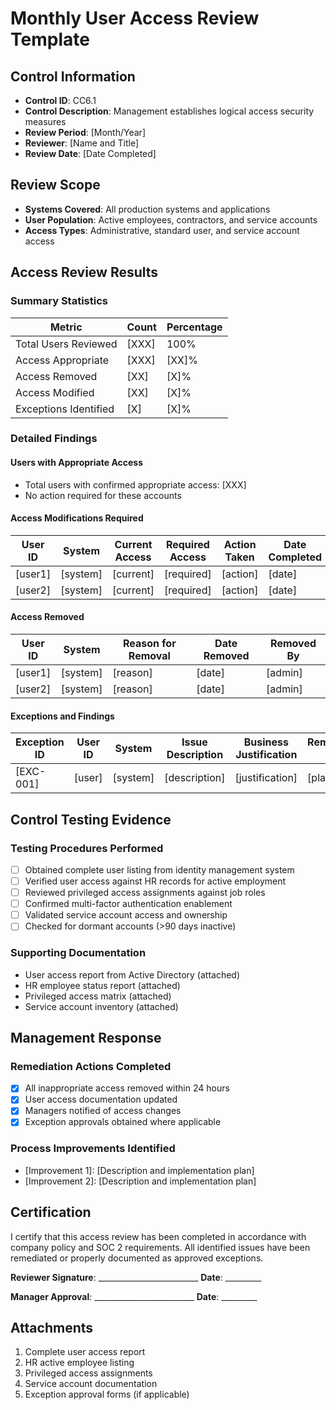 # Monthly User Access Review Template

## Control Information
- **Control ID**: CC6.1
- **Control Description**: Management establishes logical access security measures
- **Review Period**: [Month/Year]
- **Reviewer**: [Name and Title]
- **Review Date**: [Date Completed]

## Review Scope
- **Systems Covered**: All production systems and applications
- **User Population**: Active employees, contractors, and service accounts
- **Access Types**: Administrative, standard user, and service account access

## Access Review Results

### Summary Statistics
| Metric | Count | Percentage |
|--------|-------|------------|
| Total Users Reviewed | [XXX] | 100% |
| Access Appropriate | [XXX] | [XX]% |
| Access Removed | [XX] | [X]% |
| Access Modified | [XX] | [X]% |
| Exceptions Identified | [X] | [X]% |

### Detailed Findings

#### Users with Appropriate Access
- Total users with confirmed appropriate access: [XXX]
- No action required for these accounts

#### Access Modifications Required
| User ID | System | Current Access | Required Access | Action Taken | Date Completed |
|---------|--------|----------------|-----------------|--------------|----------------|
| [user1] | [system] | [current] | [required] | [action] | [date] |
| [user2] | [system] | [current] | [required] | [action] | [date] |

#### Access Removed
| User ID | System | Reason for Removal | Date Removed | Removed By |
|---------|--------|--------------------|--------------|------------|
| [user1] | [system] | [reason] | [date] | [admin] |
| [user2] | [system] | [reason] | [date] | [admin] |

#### Exceptions and Findings
| Exception ID | User ID | System | Issue Description | Business Justification | Remediation Plan | Target Date |
|--------------|---------|--------|-------------------|----------------------|------------------|-------------|
| [EXC-001] | [user] | [system] | [description] | [justification] | [plan] | [date] |

## Control Testing Evidence

### Testing Procedures Performed
- [ ] Obtained complete user listing from identity management system
- [ ] Verified user access against HR records for active employment
- [ ] Reviewed privileged access assignments against job roles
- [ ] Confirmed multi-factor authentication enablement
- [ ] Validated service account access and ownership
- [ ] Checked for dormant accounts (>90 days inactive)

### Supporting Documentation
- User access report from Active Directory (attached)
- HR employee status report (attached)
- Privileged access matrix (attached)
- Service account inventory (attached)

## Management Response

### Remediation Actions Completed
- [X] All inappropriate access removed within 24 hours
- [X] User access documentation updated
- [X] Managers notified of access changes
- [X] Exception approvals obtained where applicable

### Process Improvements Identified
- [Improvement 1]: [Description and implementation plan]
- [Improvement 2]: [Description and implementation plan]

## Certification

I certify that this access review has been completed in accordance with company policy and SOC 2 requirements. All identified issues have been remediated or properly documented as approved exceptions.

**Reviewer Signature**: _________________________ **Date**: _________

**Manager Approval**: _________________________ **Date**: _________

## Attachments
1. Complete user access report
2. HR active employee listing
3. Privileged access assignments
4. Service account documentation
5. Exception approval forms (if applicable)